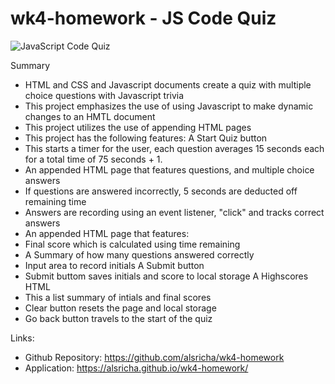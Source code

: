 # wk4-homework - JS Code Quiz

![JavaScript Code Quiz](https://user-images.githubusercontent.com/64692833/87883609-d9eab780-c9c5-11ea-8551-021f52dcc712.png)

Summary
*   HTML and CSS and Javascript documents create a quiz with multiple choice questions with Javascript trivia
*   This project emphasizes the use of using Javascript to make dynamic changes to an HMTL document
*   This project utilizes the use of appending HTML pages
*   This project has the following features:
A Start Quiz button
*   This starts a timer for the user, each question averages 15 seconds each for a total time of 75 seconds + 1.
*   An appended HTML page that features questions, and multiple choice answers
*   If questions are answered incorrectly, 5 seconds are deducted off remaining time
*   Answers are recording using an event listener, "click" and tracks correct answers
*   An appended HTML page that features:
*   Final score which is calculated using time remaining
*   A Summary of how many questions answered correctly
*   Input area to record initials
A Submit button
*   Submit buttom saves initials and score to local storage
A Highscores HTML
*   This a list summary of intials and final scores
*   Clear button resets the page and local storage
*   Go back button travels to the start of the quiz

Links:
* Github Repository:        https://github.com/alsricha/wk4-homework
* Application:              https://alsricha.github.io/wk4-homework/
